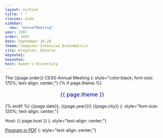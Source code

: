 ```yaml
---
layout: archive
title: " "
classes: wide
sidebar:
  nav: "annualMeeting"
year: 1997
order: 14th
date: September 26-28
theme: Computer-Intensive Econometrics
city: Kingston, Ontario
keynote1: 
keynote2: 
host: Queen's University
---
```

The {{page.order}} CESG Annual Meeting
{: style="color:black; font-size: 175%; text-align: center;"}
{% if page.theme %}
<p style="font-size:130%; text-align:center; color:#000099">{{ page.theme }}</p>
{% endif %}
{{page.date}}, {{page.year}}\\
{{page.city}}
{: style="font-size: 120%; text-align: center;"}


Host: {{ page.host }}
{: style="text-align: center;"}

[Program in PDF](/assets/pdf/cesg-program-{{page.year}}.pdf)
{: style="text-align: center;"}
